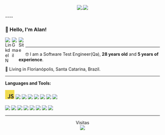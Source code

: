 <p align="center">
  <a href="https://github.com/anuraghazra/github-readme-stats">
    <img
      align="center"
      src="https://github-readme-stats.vercel.app/api/top-langs/?username=Schveitzer&layout=compact&langs_count=6&hide=css&hide=scss"
    />
  </a>
  <a href="https://github.com/anuraghazra/github-readme-stats">
    <img
      align="center"
      height="165"
      src="https://github-readme-stats.vercel.app/api?username=Schveitzer&count_private=true&show_icons=true&custom_title=Github%20Status&hide=issues"
    />
  </a>
</p>
----

### 👋 Hello, I'm Alan!

<a target="_blank" href="https://www.linkedin.com/in/alansc/">
  <img align="left" alt="LinkdeIN" width="22px" src="https://cdn.jsdelivr.net/npm/simple-icons@v3/icons/linkedin.svg" />
</a>
<a target="_blank" href="mailto:alan.schveitzer@gmail.com">
  <img align="left" alt="Gmail" width="22px" src="https://cdn.jsdelivr.net/npm/simple-icons@v3/icons/gmail.svg" />
</a>  
<a target="_blank" href="https://schveitzer.github.io/">
  <img align="left" alt="Site" width="22px" src="https://api.iconify.design/dashicons:admin-site.svg" />
</a>  
</br>

---- 

🤓 I am a Software Test Engineer(Qa), **28 years old** and **5 years of experience**.

🚩 Living in Florianópolis, Santa Catarina, Brazil.

----

**Languages and Tools:**  

<code title="JavaScript"><img height="30" src="https://raw.githubusercontent.com/github/explore/80688e429a7d4ef2fca1e82350fe8e3517d3494d/topics/javascript/javascript.png"></code>
<code title="Python"><img height="30" src="https://api.iconify.design/logos:python.svg"></code>
<code title="Java"><img height="30" src="https://api.iconify.design/logos:java.svg"></code>
<code title="SQL"><img height="30" src="https://icons-for-free.com/iconfiles/png/512/file+sql+icon-1320183612970878250.png"></code>
<code title="Selenium"><img height="30" src="https://api.iconify.design/logos:selenium.svg"></code>
<code title="WebdriverIO"><img height="30" src="https://www.testautomation.app/wp-content/uploads/2018/11/webdriver-robot-with-dots.png"></code>
<code title="Appium"><img height="30" src="https://api.iconify.design/logos:appium.svg"></code>
<code title="Cucumber"><img height="30" src="https://api.iconify.design/logos:cucumber.svg"></code>
<br>
<br/>
<code title="Pytest"><img height="30" src="https://tetamap.files.wordpress.com/2015/02/pytest1.png"></code>
<code title="Behave"><img height="30" src="https://behave.readthedocs.io/en/latest/_static/behave_logo1.png"></code>
<code title="Jira"><img height="30" src="https://cdn.iconscout.com/icon/free/png-512/jira-282222.png"></code>
<code title="Postman"><img height="30" src="https://api.iconify.design/logos:postman.svg"></code>
<code title="Git"><img height="30" src="https://api.iconify.design/logos:git-icon.svg"></code>
<code title="Docker"><img height="30" src="https://api.iconify.design/logos:docker-icon.svg"></code>
<code title="Android Studio"><img height="30" src="https://p7.hiclipart.com/preview/483/345/293/android-studio-integrated-development-environment-intellij-idea-software-build-studio.jpg"></code>
<code title="Jenkins"><img height="30" src="https://api.iconify.design/logos:jenkins.svg"></code>

----

<p align="center">
  Visitas<br>
  <img src="https://profile-counter.glitch.me/Schveitzer/count.svg" />
</p>
